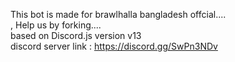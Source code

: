 This bot is made for brawlhalla bangladesh offcial....<br/>, Help us by forking....<br/>
based on Discord.js version v13 <br/> discord server link : https://discord.gg/SwPn3NDv
